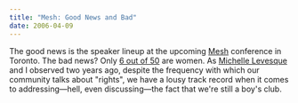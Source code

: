 ```yaml
---
title: "Mesh: Good News and Bad"
date: 2006-04-09
---
```

The good news is the speaker lineup at the upcoming <a href="http://www.meshconference.com/">Mesh</a> conference in Toronto.  The bad news?  Only <a href="http://workerbeesblog.blogspot.com/2006/04/i-guess-mesh-follows-oreilly-10-rule.html">6 out of 50</a> are women.  As <a href="http://www.insanecats.com">Michelle Levesque</a> and I observed two years ago, despite the frequency with which our community talks about "rights", we have a lousy track record when it comes to addressing—hell, even discussing—the fact that we're still a boy's club.
